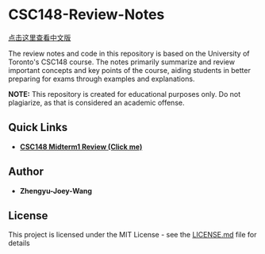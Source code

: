 # CSC148-Review-Notes

[点击这里查看中文版](./zh/README.md)

The review notes and code in this repository is based on the University of Toronto's CSC148 course. The notes primarily summarize and review important concepts and key points of the course, aiding students in better preparing for exams through examples and explanations.

**NOTE:** This repository is created for educational purposes only. Do not plagiarize, as that is considered an academic offense.

## Quick Links

+ **[CSC148 Midterm1 Review (Click me)](./Midterm1-Review/CSC148-Midterm1-review.md)**

## Author

+ **Zhengyu-Joey-Wang**

## License

This project is licensed under the MIT License - see the [LICENSE.md](LICENSE.md) file for details

